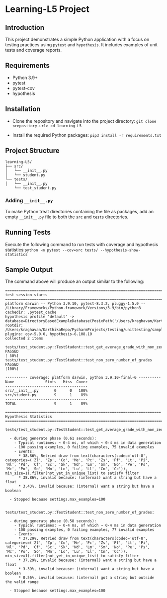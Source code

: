 # Learning-L5 Project

## Introduction
This project demonstrates a simple Python application with a focus on testing practices using `pytest` and `hypothesis`. It includes examples of unit tests and coverage reports.

## Requirements
- Python 3.9+
- pytest
- pytest-cov
- hypothesis

## Installation
- Clone the repository and navigate into the project directory: ```git clone <repository-url> cd learning-L5```

- Install the required Python packages: ```pip3 install -r requirements.txt```

## Project Structure
```
learning-L5/
├── src/
│   └── __init__.py
│   └── student.py
└── tests/
│   └── __init__.py
    └── test_student.py
```

### Adding `__init__.py`
To make Python treat directories containing the file as packages, add an empty `__init__.py` file to both the `src` and `tests` directories.

## Running Tests
Execute the following command to run tests with coverage and hypothesis statistics:```python -m pytest --cov=src tests/ --hypothesis-show-statistics```

## Sample Output
The command above will produce an output similar to the following:
```
======================================================================= test session starts ========================================================================
platform darwin -- Python 3.9.10, pytest-8.3.2, pluggy-1.5.0 -- /Library/Frameworks/Python.framework/Versions/3.9/bin/python3
cachedir: .pytest_cache
hypothesis profile 'default' -> database=DirectoryBasedExampleDatabase(PosixPath('/Users/kraghavan/KarthikaRepo/PycharmProjects/testing/unittesting/sample_testing6/.hypothesis/examples'))
rootdir: /Users/kraghavan/KarthikaRepo/PycharmProjects/testing/unittesting/sample_testing6
plugins: cov-5.0.0, hypothesis-6.108.10
collected 2 items                                                                                                                                                  

tests/test_student.py::TestStudent::test_get_average_grade_with_non_zero_grades PASSED                                                                       [ 50%]
tests/test_student.py::TestStudent::test_non_zero_number_of_grades PASSED                                                                                    [100%]

---------- coverage: platform darwin, python 3.9.10-final-0 ----------
Name              Stmts   Miss  Cover
-------------------------------------
src/__init__.py       0      0   100%
src/student.py        9      1    89%
-------------------------------------
TOTAL                 9      1    89%

====================================================================== Hypothesis Statistics =======================================================================

tests/test_student.py::TestStudent::test_get_average_grade_with_non_zero_grades:

  - during generate phase (0.61 seconds):
    - Typical runtimes: ~ 0-4 ms, of which ~ 0-4 ms in data generation
    - 100 passing examples, 0 failing examples, 75 invalid examples
    - Events:
      * 38.86%, Retried draw from text(characters(codec='utf-8', categories=('Zl', 'Zp', 'Co', 'Me', 'Pc', 'Zs', 'Pf', 'Lt', 'Pi', 'Nl', 'Pd', 'Cf', 'Sc', 'Sk', 'Nd', 'Lm', 'Sm', 'No', 'Pe', 'Ps', 'Mc', 'Po', 'So', 'Mn', 'Lo', 'Lu', 'Ll', 'Cn', 'Cc')), min_size=1).filter(not_yet_in_unique_list) to satisfy filter
      * 38.86%, invalid because: (internal) want a string but have a float
      * 3.43%, invalid because: (internal) want a string but have a boolean

  - Stopped because settings.max_examples=100


tests/test_student.py::TestStudent::test_non_zero_number_of_grades:

  - during generate phase (0.58 seconds):
    - Typical runtimes: ~ 0-4 ms, of which ~ 0-4 ms in data generation
    - 100 passing examples, 0 failing examples, 77 invalid examples
    - Events:
      * 37.29%, Retried draw from text(characters(codec='utf-8', categories=('Zl', 'Zp', 'Co', 'Me', 'Pc', 'Zs', 'Pf', 'Lt', 'Pi', 'Nl', 'Pd', 'Cf', 'Sc', 'Sk', 'Nd', 'Lm', 'Sm', 'No', 'Pe', 'Ps', 'Mc', 'Po', 'So', 'Mn', 'Lo', 'Lu', 'Ll', 'Cn', 'Cc')), min_size=1).filter(not_yet_in_unique_list) to satisfy filter
      * 37.29%, invalid because: (internal) want a string but have a float
      * 3.39%, invalid because: (internal) want a string but have a boolean
      * 0.56%, invalid because: (internal) got a string but outside the valid range

  - Stopped because settings.max_examples=100

```